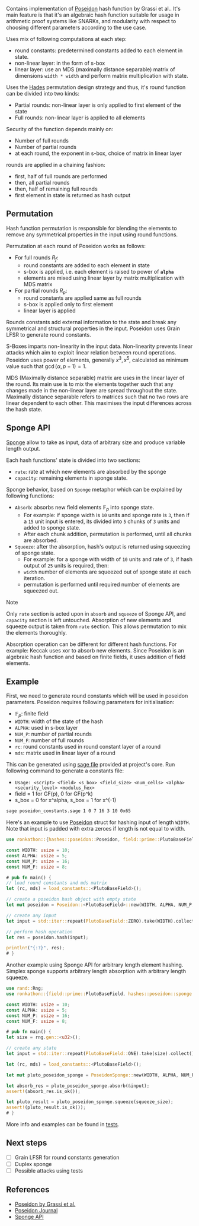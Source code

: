 Contains implementation of [Poseidon](https://eprint.iacr.org/2019/458.pdf) hash function by Grassi et al..
It's main feature is that it's an algebraic hash function suitable for usage in arithmetic proof
systems like SNARKs, and modularity with respect to choosing different parameters according
to the use case.

Uses mix of following computations at each step:
- round constants: predetermined constants added to each element in state.
- non-linear layer: in the form of s-box
- linear layer: use an MDS (maximally distance separable) matrix of dimensions `width * width`
  and perform matrix multiplication with state.

Uses the [Hades](https://eprint.iacr.org/2019/1107) permutation design strategy and thus, it's round function can be divided into two kinds:
- Partial rounds: non-linear layer is only applied to first element of the state
- Full rounds: non-linear layer is applied to all elements

Security of the function depends mainly on:
- Number of full rounds
- Number of partial rounds
- at each round, the exponent in s-box, choice of matrix in linear layer

rounds are applied in a chaining fashion:
- first, half of full rounds are performed
- then, all partial rounds
- then, half of remaining full rounds
- first element in state is returned as hash output

## Permutation

Hash function permutation is responsible for blending the elements to remove any symmetrical properties in the input using round functions.

Permutation at each round of Poseidon works as follows:
- For full rounds $R_f$:
  - round constants are added to each element in state
  - s-box is applied, i.e. each element is raised to power of **`alpha`**
  - elements are mixed using linear layer by matrix multiplication with MDS matrix
- For partial rounds $R_p$:
  - round constants are applied same as full rounds
  - s-box is applied only to first element
  - linear layer is applied

Rounds constants add external information to the state and break any symmetrical and structural properties in the input. Poseidon uses Grain LFSR to generate round constants.

S-Boxes imparts non-linearity in the input data. Non-linearity prevents linear attacks which aim to exploit linear relation between round operations. Poseidon uses power of elements, generally $x^3, x^5$, calculated as minimum value such that $\gcd(\alpha, p-1) = 1$.

MDS (Maximally distance separable) matrix are uses in the linear layer of the round. Its main use is to mix the elements together such that any changes made in the non-linear layer are spread throughout the state. Maximally distance separable refers to matrices such that no two rows are linear dependent to each other. This maximises the input differences across the hash state.

## Sponge API

[Sponge](https://en.wikipedia.org/wiki/Sponge_function) allow to take as input, data of arbitrary size and produce variable length output.

Each hash functions' state is divided into two sections:
- `rate`: rate at which new elements are absorbed by the sponge
- `capacity`: remaining elements in sponge state.

Sponge behavior, based on `Sponge` metaphor which can be explained by following functions:
- `Absorb`: absorbs new field elements $\mathbb{F}_p$ into sponge state.
  - For example: if sponge width is `10` units and sponge rate is `3`, then if a `15` unit input is entered, its divided into `5` chunks of `3` units and added to sponge state.
  - After each chunk addition, permutation is performed, until all chunks are absorbed.
- `Squeeze`: after the absorption, hash's output is returned using squeezing of sponge state.
  - For example: for a sponge with width of `10` units and rate of `3`, if hash output of `25` units is required, then:
  - `width` number of elements are squeezed out of sponge state at each iteration.
  - permutation is performed until required number of elements are squeezed out.

> [!NOTE]
> Only `rate` section is acted upon in `absorb` and `squeeze` of Sponge API, and `capacity` section is left untouched. Absorption of new elements and squeeze output is taken from `rate` section. This allows permutation to mix the elements thoroughly.

Absorption operation can be different for different hash functions. For example: Keccak uses xor to absorb new elements. Since Poseidon is an algebraic hash function and based on finite fields, it uses addition of field elements.

## Example

First, we need to generate round constants which will be used in poseidon parameters. Poseidon requires following parameters for initialisation:

- $\mathbb{F}_p$: finite field
- `WIDTH`: width of the state of the hash
- `ALPHA`: used in s-box layer
- `NUM_P`: number of partial rounds
- `NUM_F`: number of full rounds
- `rc`: round constants used in round constant layer of a round
- `mds`: matrix used in linear layer of a round

This can be generated using [sage file](../../../math/poseidon_constants.sage) provided at project's core. Run following command to generate a constants file:

- `Usage: <script> <field> <s_box> <field_size> <num_cells> <alpha> <security_level> <modulus_hex>`
- field = 1 for GF(p), 0 for GF(p^k)
- s_box = 0 for x^alpha, s_box = 1 for x^(-1)

```sh
sage poseidon_constants.sage 1 0 7 16 3 10 0x65
```

Here's an example to use [Poseidon](./mod.rs) struct for hashing input of length `WIDTH`. Note that input is padded with extra zeroes if length is not equal to width.

```rust
use ronkathon::{hashes::poseidon::Poseidon, field::prime::PlutoBaseField}; // can be any field that implements FiniteField trait

const WIDTH: usize = 10;
const ALPHA: usize = 5;
const NUM_P: usize = 16;
const NUM_F: usize = 8;

# pub fn main() {
// load round constants and mds matrix
let (rc, mds) = load_constants::<PlutoBaseField>();

// create a poseidon hash object with empty state
let mut poseidon = Poseidon::<PlutoBaseField>::new(WIDTH, ALPHA, NUM_P, NUM_F, rc, mds);

// create any input
let input = std::iter::repeat(PlutoBaseField::ZERO).take(WIDTH).collect();

// perform hash operation
let res = poseidon.hash(input);

println!("{:?}", res);
# }
```

Another example using Sponge API for arbitrary length element hashing. Simplex sponge supports arbitrary length absorption with arbitrary length squeeze.

```rust
use rand::Rng;
use ronkathon::{field::prime::PlutoBaseField, hashes::poseidon::sponge::PoseidonSponge};

const WIDTH: usize = 10;
const ALPHA: usize = 5;
const NUM_P: usize = 16;
const NUM_F: usize = 8;

# pub fn main() {
let size = rng.gen::<u32>();

// create any state
let input = std::iter::repeat(PlutoBaseField::ONE).take(size).collect();

let (rc, mds) = load_constants::<PlutoBaseField>();

let mut pluto_poseidon_sponge = PoseidonSponge::new(WIDTH, ALPHA, NUM_P, NUM_F, rate, rc, mds);

let absorb_res = pluto_poseidon_sponge.absorb(&input);
assert!(absorb_res.is_ok());

let pluto_result = pluto_poseidon_sponge.squeeze(squeeze_size);
assert!(pluto_result.is_ok());
# }
```
More info and examples can be found in [tests](./tests/mod.rs).

## Next steps

- [ ] Grain LFSR for round constants generation
- [ ] Duplex sponge
- [ ] Possible attacks using tests

## References

- [Poseidon by Grassi et al.](https://eprint.iacr.org/2019/458)
- [Poseidon Journal](https://autoparallel.github.io/overview/index.html)
- [Sponge API](https://keccak.team/sponge_duplex.html)
